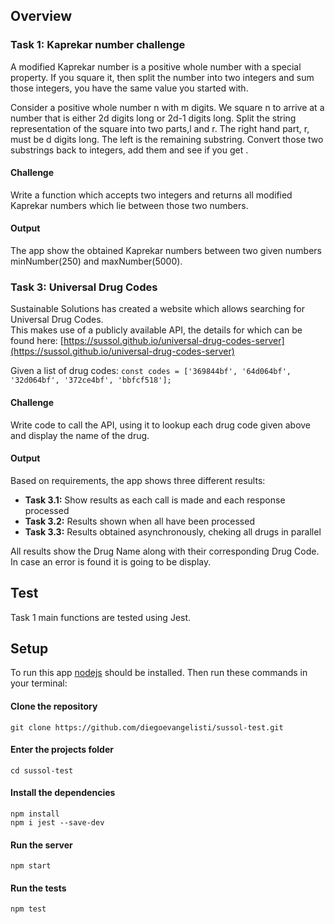 
## Overview

### Task 1: Kaprekar number challenge
A modified Kaprekar number is a positive whole number with a special property. If you square it, then split the number into two integers and sum those integers, you have the same value you started with.

Consider a positive whole number n with m digits. We square n to arrive at a number that is either 2d digits long or 2d-1 digits long. Split the string representation of the square into two parts,l and r. The right hand part, r, must be d digits long. The left is the remaining substring. Convert those two substrings back to integers, add them and see if you get .


#### Challenge
Write a function which accepts two integers and returns all modified Kaprekar numbers which lie between those two numbers. 

#### Output
The app show the obtained Kaprekar numbers between two given numbers minNumber(250) and maxNumber(5000).

### Task 3: Universal Drug Codes
Sustainable Solutions has created a website which allows searching for Universal Drug Codes.  
This makes use of a publicly available API, the details for which can be found here:
[https://sussol.github.io/universal-drug-codes-server](https://sussol.github.io/universal-drug-codes-server)

Given a list of drug codes: 
`const codes = ['369844bf', '64d064bf', '32d064bf', '372ce4bf', 'bbfcf518'];`

#### Challenge
Write code to call the API, using it to lookup each drug code given above and display the name of the drug.

#### Output
Based on requirements, the app shows three different results:

- **Task 3.1:** Show results as each call is made and each response processed 
- **Task 3.2:** Results shown when all have been processed 
- **Task 3.3:** Results obtained asynchronously, cheking all drugs in parallel

All results show the Drug Name along with their corresponding Drug Code. In case an error is found it is going to be display.

## Test
Task 1 main functions are tested using Jest.

## Setup
To run this app [nodejs](https://nodejs.org/en/download/) should be installed. Then run these commands in your terminal:

#### Clone the repository

    git clone https://github.com/diegoevangelisti/sussol-test.git

#### Enter the projects folder

    cd sussol-test

#### Install the dependencies

    npm install
    npm i jest --save-dev

#### Run the server

    npm start

#### Run the tests 

    npm test
